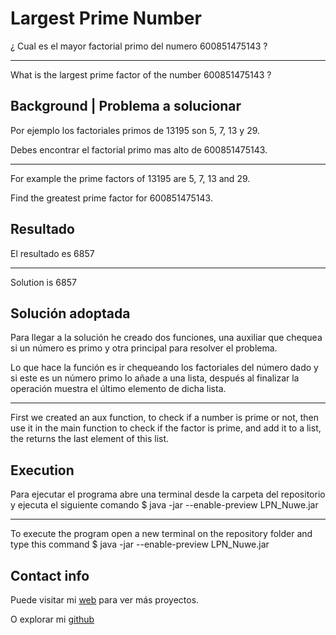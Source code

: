 # Largest Prime Number

¿ Cual es el mayor factorial primo del numero 600851475143 ?

------------------------------------------------------------------------------------------------------------------------------------------------------------------

What is the largest prime factor of the number 600851475143 ?


## Background | Problema a solucionar

Por ejemplo los factoriales primos de 13195 son 5, 7, 13 y 29.

Debes encontrar el factorial primo mas alto de 600851475143.

------------------------------------------------------------------------------------------------------------------------------------------------------------------

For example the prime factors of 13195 are 5, 7, 13 and 29.
 
Find the greatest prime factor for 600851475143.


## Resultado

El resultado es 6857

------------------------------------------------------------------------------------------------------------------------------------------------------------------

Solution is 6857

## Solución adoptada

Para llegar a la solución he creado dos funciones, una auxiliar que chequea si un número es primo y otra principal para resolver el problema.

Lo que hace la función es ir chequeando los factoriales del número dado y si este es un número primo lo añade a una lista, después al finalizar la operación muestra el último elemento de dicha lista.

------------------------------------------------------------------------------------------------------------------------------------------------------------------

First we created an aux function, to check if a number is prime or not, then use it in the main function to check if the factor is prime, and add it to a list, the returns the last element of this list.


## Execution

Para ejecutar el programa abre una terminal desde la carpeta del repositorio y ejecuta el siguiente comando
	$ java -jar --enable-preview LPN_Nuwe.jar

------------------------------------------------------------------------------------------------------------------------------------------------------------------

To execute the program open a new terminal on the repository folder and type this command
	$ java -jar --enable-preview LPN_Nuwe.jar
	
## Contact info 

Puede visitar mi [web](https://enriquerevueltagarcia.com) para ver más proyectos.

O explorar mi [github](https://github.com/Gobuub)

